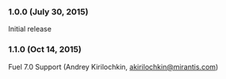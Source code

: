 ### 1.0.0 (July 30, 2015)

Initial release

### 1.1.0 (Oct 14, 2015)

Fuel 7.0 Support (Andrey Kirilochkin, akirilochkin@mirantis.com)
